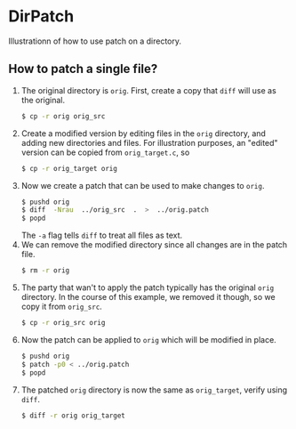 # DirPatch

Illustrationn of how to use patch on a directory.

## How to patch a single file?

1. The original directory is `orig`.  First, create a copy that
   `diff` will use as the original.
   ```bash
   $ cp -r orig orig_src
   ```
1. Create a modified version by editing files in the `orig`
   directory, and adding new directories and files.  For
    illustration purposes, an "edited" version can be copied from
     `orig_target.c`, so
   ```bash
   $ cp -r orig_target orig
   ```
1. Now we create a patch that can be used to make changes to `orig`.
   ```bash
   $ pushd orig
   $ diff  -Nrau  ../orig_src  .  >  ../orig.patch
   $ popd
   ```
   The `-a` flag tells `diff` to treat all files as text.
1. We can remove the modified directory since all changes are in
   the patch file.
   ```bash
   $ rm -r orig
   ```
1. The party that wan't to apply the patch typically has the original
   `orig` directory.  In the course of this example, we removed it
   though, so we copy it from `orig_src`.
   ```bash
   $ cp -r orig_src orig
   ```
1. Now the patch can be applied to `orig` which will be modified in place.
   ```bash
   $ pushd orig
   $ patch -p0 < ../orig.patch
   $ popd
   ```
1. The  patched `orig` directory is now the same as `orig_target`,
   verify using `diff`.
   ```bash
   $ diff -r orig orig_target
   ```

